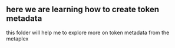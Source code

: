 ## here we are learning how to create token metadata

this folder will help me to explore more on token metadata from the metaplex
